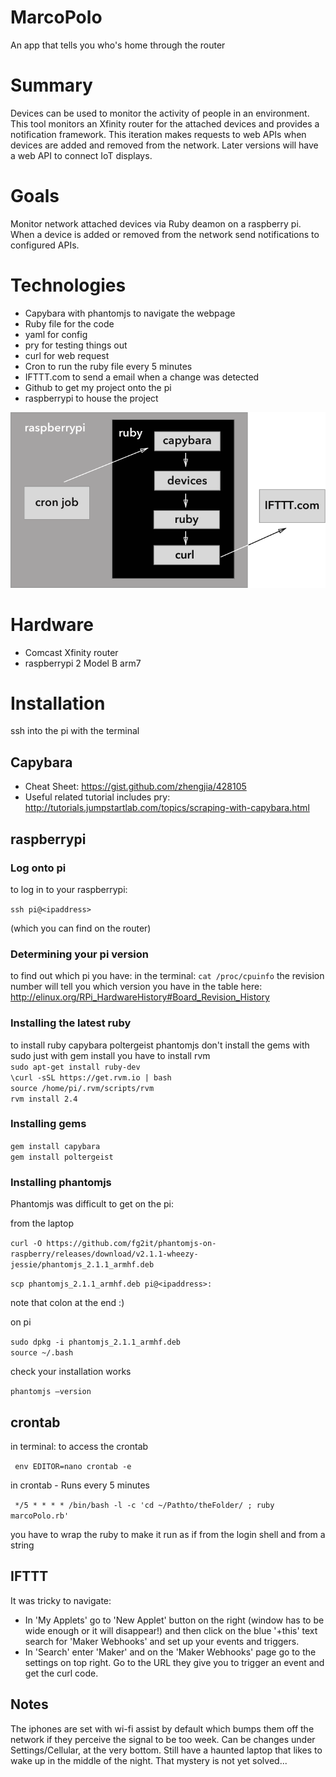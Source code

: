 # MarcoPolo
An app that tells you who's home through the router

# Summary  
Devices can be used to monitor the activity of people in an environment. This tool monitors an Xfinity router for the attached devices and provides a notification framework. This iteration makes requests to web APIs when devices are added and removed from the network. Later versions will have a web API to connect IoT displays. 

# Goals  
Monitor network attached devices via Ruby deamon on a raspberry pi. When a device is added or removed from the network send notifications to configured APIs.

# Technologies  
* Capybara with phantomjs to navigate the webpage
* Ruby file for the code
* yaml for config
* pry for testing things out
* curl for web request
* Cron to run the ruby file every 5 minutes
* IFTTT.com to send a email when a change was detected
* Github to get my project onto the pi
* raspberrypi to house the project  


![workflow](./workflow.png)

# Hardware
* Comcast Xfinity router
* raspberrypi 2 Model B arm7  

# Installation
ssh into the pi with the terminal  

## Capybara   
* Cheat Sheet: https://gist.github.com/zhengjia/428105
* Useful related tutorial includes pry: http://tutorials.jumpstartlab.com/topics/scraping-with-capybara.html

## raspberrypi  

### Log onto pi

to log in to your raspberrypi:

`ssh pi@<ipaddress>`

(which you can find on the router)

### Determining your pi version

to find out which pi you have:
in the terminal:
``cat /proc/cpuinfo``
the revision number will tell you which version you have in the table here:
http://elinux.org/RPi_HardwareHistory#Board_Revision_History

### Installing the latest ruby

to install ruby capybara poltergeist phantomjs
don't install the gems with sudo just with gem install
you have to install rvm  
``sudo apt-get install ruby-dev``  
``\curl -sSL https://get.rvm.io | bash``  
``source /home/pi/.rvm/scripts/rvm ``  
``rvm install 2.4``

### Installing gems

``gem install capybara``  
``gem install poltergeist ``

### Installing phantomjs

Phantomjs was difficult to get on the pi:

from the laptop  

``curl -O https://github.com/fg2it/phantomjs-on-raspberry/releases/download/v2.1.1-wheezy-jessie/phantomjs_2.1.1_armhf.deb``

``scp phantomjs_2.1.1_armhf.deb pi@<ipaddress>:``

note that colon at the end :)

on pi  

``sudo dpkg -i phantomjs_2.1.1_armhf.deb``  
``source ~/.bash``

check your installation works

``phantomjs —version``

## crontab  
in terminal: to access the crontab   

  ``  env EDITOR=nano crontab -e  ``  

in crontab - Runs every 5 minutes  

   ``  */5 * * * * /bin/bash -l -c 'cd ~/Pathto/theFolder/ ; ruby marcoPolo.rb'  ``  

  you have to wrap the ruby to make it run as if from the login shell and from a string  

## IFTTT  
It was tricky to navigate:  

* In 'My Applets' go to 'New Applet' button on the right (window has to be wide enough or it will disappear!) and then click on the blue '+this' text search for 'Maker Webhooks' and set up your events and triggers.
* In 'Search' enter 'Maker' and on the 'Maker Webhooks' page go to the settings on top right. Go to the URL they give you to trigger an event and get the curl code.  

## Notes  
The iphones are set with wi-fi assist by default which bumps them off the network if they perceive the signal to be too week. Can be changes under Settings/Cellular, at the very bottom.
Still have a haunted laptop that likes to wake up in the middle of the night. That mystery is not yet solved...
